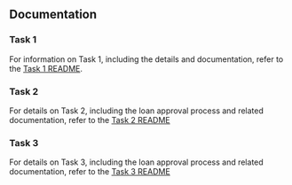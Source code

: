 ## Documentation

### Task 1

For information on Task 1, including the details and documentation, refer to the [Task 1 README](task_1/.docs/README.md).

### Task 2

For details on Task 2, including the loan approval process and related documentation, refer to the [Task 2 README](task_2/.doc/loan-approval-readme.md)

### Task 3

For details on Task 3, including the loan approval process and related documentation, refer to the [Task 3 README](task_3/.docs/readme-md.md)



